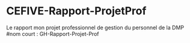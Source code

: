# CEFIVE-Rapport-ProjetProf
Le rapport mon projet professionnel de gestion du personnel de la DMP
#nom court : GH-Rapport-Projet-Prof
